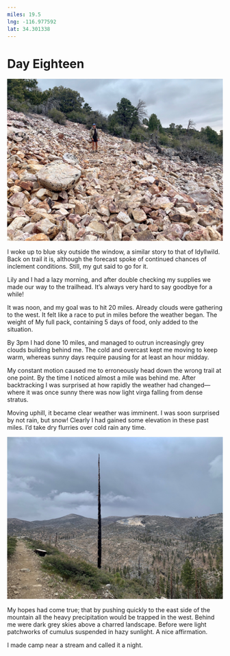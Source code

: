 ```yaml
---
miles: 19.5
lng: -116.977592
lat: 34.301338
---
```


# Day Eighteen

![r:75](2019-05-06.jpeg)

I woke up to blue sky outside the window, a similar story to that of Idyllwild. Back on trail it is, although the forecast spoke of continued chances of inclement conditions. Still, my gut said to go for it.

Lily and I had a lazy morning, and after double checking my supplies we made our way to the trailhead. It’s always very hard to say goodbye for a while!

<!-- more -->

It was noon, and my goal was to hit 20 miles. Already clouds were gathering to the west. It felt like a race to put in miles before the weather began. The weight of My full pack, containing 5 days of food, only added to the situation.

By 3pm I had done 10 miles, and managed to outrun increasingly grey clouds building behind me. The cold and overcast kept me moving to keep warm, whereas sunny days require pausing for at least an hour midday.

My constant motion caused me to erroneously head down the wrong trail at one point. By the time I noticed almost a mile was behind me. After backtracking I was surprised at how rapidly the weather had changed—where it was once sunny there was now light virga falling from dense stratus. 

Moving uphill, it became clear weather was imminent. I was soon surprised by not rain, but snow! Clearly I had gained some elevation in these past miles. I’d take dry flurries over cold rain any time.

![r:75](2019-05-06-2.jpeg)

My hopes had come true; that by pushing quickly to the east side of the mountain all the heavy precipitation would be trapped in the west. Behind me were dark grey skies above a charred landscape. Before were light patchworks of cumulus suspended in hazy sunlight. A nice affirmation.

I made camp near a stream and called it a night.